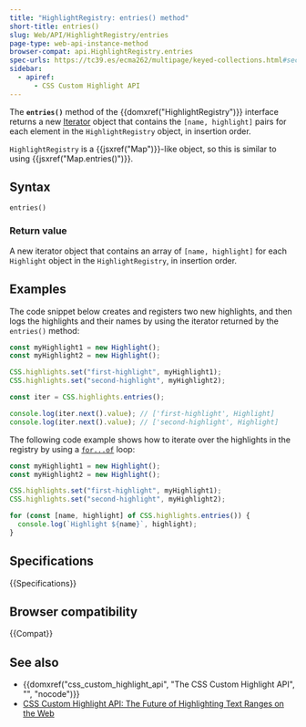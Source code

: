 ```yaml
---
title: "HighlightRegistry: entries() method"
short-title: entries()
slug: Web/API/HighlightRegistry/entries
page-type: web-api-instance-method
browser-compat: api.HighlightRegistry.entries
spec-urls: https://tc39.es/ecma262/multipage/keyed-collections.html#sec-map.prototype.entries
sidebar:
  - apiref:
      - CSS Custom Highlight API
---
```


The **`entries()`** method of the {{domxref("HighlightRegistry")}} interface returns a new [Iterator](/en-US/docs/Web/JavaScript/Guide/Iterators_and_generators) object that contains the `[name, highlight]` pairs for each element in the `HighlightRegistry` object, in insertion order.

`HighlightRegistry` is a {{jsxref("Map")}}-like object, so this is similar to using {{jsxref("Map.entries()")}}.

## Syntax

```js-nolint
entries()
```

### Return value

A new iterator object that contains an array of `[name, highlight]` for each `Highlight` object in the `HighlightRegistry`, in insertion order.

## Examples

The code snippet below creates and registers two new highlights, and then logs the highlights and their names by using the iterator returned by the `entries()` method:

```js
const myHighlight1 = new Highlight();
const myHighlight2 = new Highlight();

CSS.highlights.set("first-highlight", myHighlight1);
CSS.highlights.set("second-highlight", myHighlight2);

const iter = CSS.highlights.entries();

console.log(iter.next().value); // ['first-highlight', Highlight]
console.log(iter.next().value); // ['second-highlight', Highlight]
```

The following code example shows how to iterate over the highlights in the registry by using a [`for...of`](/en-US/docs/Web/JavaScript/Reference/Statements/for...of) loop:

```js
const myHighlight1 = new Highlight();
const myHighlight2 = new Highlight();

CSS.highlights.set("first-highlight", myHighlight1);
CSS.highlights.set("second-highlight", myHighlight2);

for (const [name, highlight] of CSS.highlights.entries()) {
  console.log(`Highlight ${name}`, highlight);
}
```

## Specifications

{{Specifications}}

## Browser compatibility

{{Compat}}

## See also

- {{domxref("css_custom_highlight_api", "The CSS Custom Highlight API", "", "nocode")}}
- [CSS Custom Highlight API: The Future of Highlighting Text Ranges on the Web](https://css-tricks.com/css-custom-highlight-api-early-look/)
